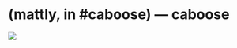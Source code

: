 <!--
id: 24612255
link: http://tumblr.atmos.org/post/24612255/mattly-in-caboose-caboose
slug: mattly-in-caboose-caboose
date: Thu Jan 24 2008 21:34:03 GMT-0800 (PST)
publish: 2008-01-024
tags: 
title:  (mattly, in #caboose) — caboose 
-->


 (mattly, in #caboose) — caboose 
=================================

![](http://31.media.tumblr.com/mQ55hEk7n4ka3o36vxNQnfQv_500.jpg)

